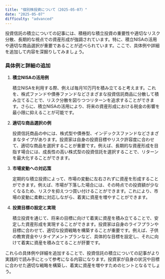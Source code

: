```yaml
---
title: "個別株投資について（2025-05-07）"
date: "2025-05-07"
difficulty: "advanced"
---
```


投資信託の積立についての記事には、積極的な積立投資の重要性や適切なリスク分散、長期的な視点での資産形成が強調されています。特に、積立NISAの活用や適切な商品選択が重要であることが述べられています。ここで、具体例や詳細を追加して内容を深掘りしてみましょう。

### 具体例と詳細の追加

1. **積立NISAの活用例**
   
   積立NISAを利用する際、例えば毎月10万円を積み立てると考えます。これを、株式ファンドや債券ファンドなどさまざまな投資信託商品に分散して積み立てることで、リスク分散を図りつつリターンを追求することができます。さらに、積立NISAの活用により、将来の資産形成における税金の影響を最小限に抑えることが可能です。

2. **適切な商品選択の例**
   
   投資信託商品の中には、株式型や債券型、インデックスファンドなどさまざまなタイプがあります。投資家は自身の投資目標やリスク許容度に合わせて、適切な商品を選択することが重要です。例えば、長期的な資産形成を目指す場合には、成長性の高い株式型の投資信託を選択することで、リターンを最大化することができます。

3. **市場変動への対応策**
   
   定期的な積立投資によって、市場の変動に左右されずに資産を形成することができます。例えば、市場が下落した場合には、その時点での投資額が少なくなるため、リスクを抑えつつ買い付けることができます。これにより、市場の変動に柔軟に対応しながら、着実に資産を増やすことができます。

4. **投資目標の設定と実現**
   
   積立投資を通じて、将来の目標に向けて着実に資産を積み立てることで、安定した資産形成を実現することができます。投資家は自身のライフプランや目標に合わせて、適切な投資戦略を構築することが重要です。例えば、子供の教育資金やリタイアメントプランなど、具体的な目標を設定し、それに向けて着実に資産を積み立てることが肝要です。

これらの具体例や詳細を追加することで、投資信託の積立についての記事がより実践的で読み手にとって参考になる内容になります。投資家が自身の状況や目標に合わせた適切な戦略を構築し、着実に資産を増やすためのヒントとなるでしょう。
